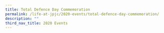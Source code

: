 ```yaml
---
title: Total Defence Day Commemoration
permalink: /life-at-jpjc/2020-events/total-defence-day-commemoration/
description: ""
third_nav_title: 2020 Events
---
```

